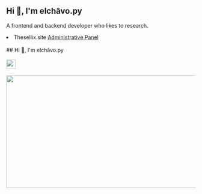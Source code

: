 ## Hi 👋, I'm elchâvo.py

A frontend and backend developer who likes to research.

<li> Thesellix.site  <a href="https://thesellix.site/">Administrative Panel</a></li>
<br>
## Hi 👋, I'm elchâvo.py 
<br><br>
<a href="https://discord.com/users/1067476859933179954"> <img src="https://img.icons8.com/dusk/38/000000/discord-logo.png" width="25" height="25"></a>
<br><br>
<center>
<img src="https://lanyard-profile-readme.vercel.app/api/1067476859933179954?hideDiscrim=true&idleMessage=Probably%20doing%20something%20else..." width="600" height="300">
</center>
